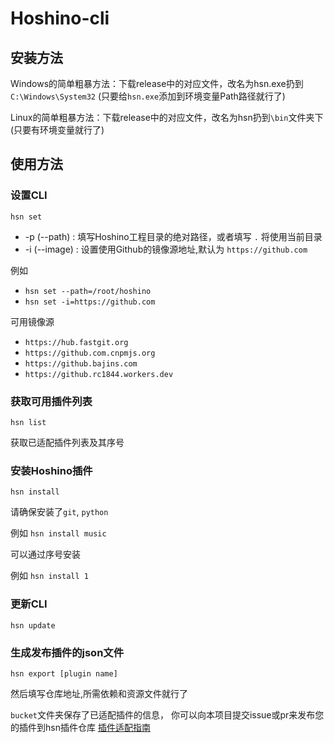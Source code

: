# Hoshino-cli

## 安装方法

Windows的简单粗暴方法：下载release中的对应文件，改名为hsn.exe扔到`C:\Windows\System32`
(只要给`hsn.exe`添加到环境变量Path路径就行了)

Linux的简单粗暴方法：下载release中的对应文件，改名为hsn扔到`\bin`文件夹下 (只要有环境变量就行了)

## 使用方法

### 设置CLI
`hsn set `

- -p (--path) : 填写Hoshino工程目录的绝对路径，或者填写 `.` 将使用当前目录
- -i (--image) : 设置使用Github的镜像源地址,默认为 `https://github.com`

例如 
- `hsn set --path=/root/hoshino`
- `hsn set -i=https://github.com`

可用镜像源 
- `https://hub.fastgit.org`
- `https://github.com.cnpmjs.org`
- `https://github.bajins.com`
- `https://github.rc1844.workers.dev`
### 获取可用插件列表
`hsn list`

获取已适配插件列表及其序号

### 安装Hoshino插件
`hsn install `

请确保安装了`git`, `python`

例如 `hsn install music`

可以通过序号安装

例如 `hsn install 1`

### 更新CLI
`hsn update`

### 生成发布插件的json文件 

`hsn export [plugin name]`

然后填写仓库地址,所需依赖和资源文件就行了

`bucket`文件夹保存了已适配插件的信息，
你可以向本项目提交issue或pr来发布您的插件到hsn插件仓库
[插件适配指南](docs/plugin.md)
